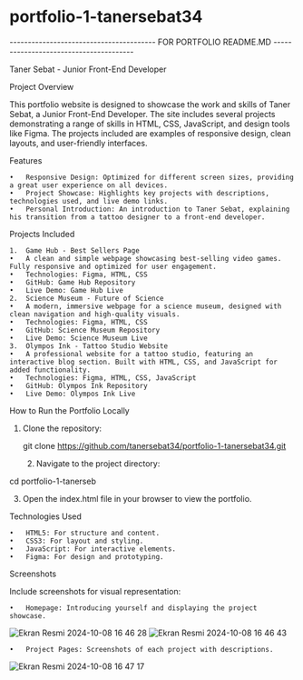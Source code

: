 # portfolio-1-tanersebat34

---------------------------------------- FOR PORTFOLIO README.MD ---------------------------------------

Taner Sebat - Junior Front-End Developer

Project Overview

This portfolio website is designed to showcase the work and skills of Taner Sebat, a Junior Front-End Developer. The site includes several projects demonstrating a range of skills in HTML, CSS, JavaScript, and design tools like Figma. The projects included are examples of responsive design, clean layouts, and user-friendly interfaces.

Features

	•	Responsive Design: Optimized for different screen sizes, providing a great user experience on all devices.
	•	Project Showcase: Highlights key projects with descriptions, technologies used, and live demo links.
	•	Personal Introduction: An introduction to Taner Sebat, explaining his transition from a tattoo designer to a front-end developer.

Projects Included

	1.	Game Hub - Best Sellers Page
	•	A clean and simple webpage showcasing best-selling video games. Fully responsive and optimized for user engagement.
	•	Technologies: Figma, HTML, CSS
	•	GitHub: Game Hub Repository
	•	Live Demo: Game Hub Live
	2.	Science Museum - Future of Science
	•	A modern, immersive webpage for a science museum, designed with clean navigation and high-quality visuals.
	•	Technologies: Figma, HTML, CSS
	•	GitHub: Science Museum Repository
	•	Live Demo: Science Museum Live
	3.	Olympos Ink - Tattoo Studio Website
	•	A professional website for a tattoo studio, featuring an interactive blog section. Built with HTML, CSS, and JavaScript for added functionality.
	•	Technologies: Figma, HTML, CSS, JavaScript
	•	GitHub: Olympos Ink Repository
	•	Live Demo: Olympos Ink Live

How to Run the Portfolio Locally

1.	Clone the repository:
  
	git clone https://github.com/tanersebat34/portfolio-1-tanersebat34.git

	2.	Navigate to the project directory:
 
  cd portfolio-1-tanerseb

  3.	Open the index.html file in your browser to view the portfolio.

Technologies Used

	•	HTML5: For structure and content.
	•	CSS3: For layout and styling.
	•	JavaScript: For interactive elements.
	•	Figma: For design and prototyping.

Screenshots

Include screenshots for visual representation:

	•	Homepage: Introducing yourself and displaying the project showcase.
 ![Ekran Resmi 2024-10-08 16 46 28](https://github.com/user-attachments/assets/b01356fa-d505-46a5-8a67-791f878c426b)
 ![Ekran Resmi 2024-10-08 16 46 43](https://github.com/user-attachments/assets/c046f4d5-df61-4b1d-aabc-475b73daa28a)


	•	Project Pages: Screenshots of each project with descriptions.
![Ekran Resmi 2024-10-08 16 47 17](https://github.com/user-attachments/assets/f4a0153a-630a-4cf4-9305-31d9b5a39052)

